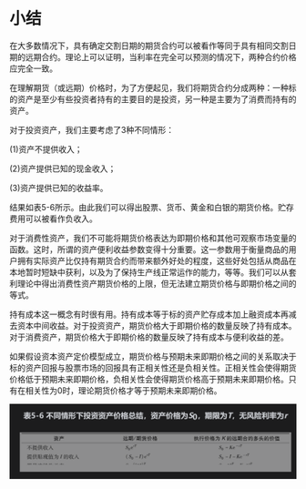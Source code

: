 # 小结

在大多数情况下，具有确定交割日期的期货合约可以被看作等同于具有相同交割日期的远期合约。理论上可以证明，当利率在完全可以预测的情况下，两种合约价格应完全一致。

在理解期货（或远期）价格时，为了方便起见，我们将期货合约分成两种：一种标的资产是至少有些投资者持有的主要目的是投资，另一种是主要为了消费而持有的资产。

对于投资资产，我们主要考虑了3种不同情形：

(1)资产不提供收入；

(2)资产提供已知的现金收入；

(3)资产提供已知的收益率。

结果如表5-6所示。由此我们可以得出股票、货币、黄金和白银的期货价格。贮存费用可以被看作负收入。

对于消费性资产，我们不可能将期货价格表达为即期价格和其他可观察市场变量的函数。这时，所谓的资产便利收益参数变得十分重要。这一参数用于衡量商品的用户拥有实际资产比仅持有期货合约而带来额外好处的程度，这些好处包括从商品在本地暂时短缺中获利，以及为了保持生产线正常运作的能力，等等。我们可以从套利理论中得出消费性资产期货价格的上限，但无法建立期货价格与即期价格之间的等式。

持有成本这一概念有时很有用。持有成本等于标的资产贮存成本加上融资成本再减去资本中间收益。对于投资资产，期货价格大于即期价格的数量反映了持有成本。对于消费资产，期货价格大于即期价格的数量反映了持有成本与便利收益的差。

如果假设资本资产定价模型成立，期货价格与预期未来即期价格之间的关系取决于标的资产回报与股票市场的回报具有正相关性还是负相关性。正相关性会使得期货价格低于预期未来即期价格，负相关性会使得期货价格高于预期未来即期价格。只有在相关性为0时，理论期货价格才等于预期未来即期价格。

![](images/2024-02-22-16-43-14.png)
